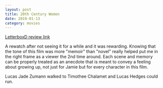 ```yaml
---
layout: post
title: 20th Century Women
date: 2019-01-13
category: movies
---
```

 
[LetterboxD review link](https://letterboxd.com/samarthbhaskar/film/20th-century-women/1/)

A rewatch after not seeing it for a while and it was rewarding. Knowing that the tone of this film was more "memoir" than "novel" really helped put me in the right frame as a viewer the 2nd time around. Each scene and memory can be properly treated as an anecdote that is meant to convey a feeling about growing up, not just for Jamie but for every character in this film. 

Lucas Jade Zumann walked to Timothee Chalamet and Lucas Hedges could run.